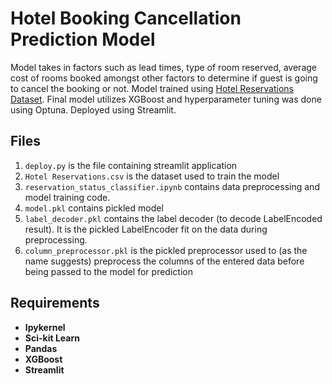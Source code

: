 # Hotel Booking Cancellation Prediction Model

Model takes in factors such as lead times, type of room reserved, average cost of rooms booked amongst other factors to determine if guest is going to cancel the booking or not. Model trained using [Hotel Reservations Dataset](https://www.kaggle.com/datasets/ahsan81/hotel-reservations-classification-dataset). Final model utilizes XGBoost and hyperparameter tuning was done using Optuna. Deployed using Streamlit.

## Files

1)  `deploy.py` is the file containing streamlit application
2)  `Hotel Reservations.csv` is the dataset used to train the model
3)  `reservation_status_classifier.ipynb` contains data preprocessing and model training code.
4) `model.pkl` contains pickled model
5) `label_decoder.pkl` contains the label decoder (to decode LabelEncoded result). It is the pickled LabelEncoder fit on the data during preprocessing.
6) `column_preprocessor.pkl` is the pickled preprocessor used to (as the name suggests) preprocess the columns of the entered data before being passed to the model for prediction

## Requirements
- **Ipykernel** 
- **Sci-kit Learn**
- **Pandas**
- **XGBoost**
- **Streamlit**
